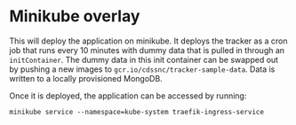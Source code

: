 # Minikube overlay

This will deploy the application on minikube. It deploys the tracker as a cron job that runs every 10 minutes with dummy data that is pulled in through an `initContainer`. The dummy data in this init container can be swapped out by pushing a new images to `gcr.io/cdssnc/tracker-sample-data`. Data is written to a locally provisioned MongoDB.

Once it is deployed, the application can be accessed by running:

`minikube service --namespace=kube-system traefik-ingress-service`